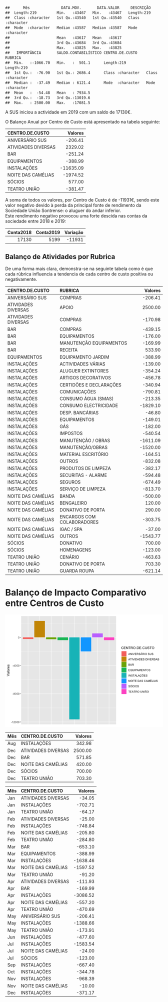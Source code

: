     ##      Mês              DATA.MOV.       DATA.VALOR     DESCRIÇÃO        
    ##  Length:219         Min.   :43467   Min.   :43467   Length:219        
    ##  Class :character   1st Qu.:43540   1st Qu.:43540   Class :character  
    ##  Mode  :character   Median :43587   Median :43587   Mode  :character  
    ##                     Mean   :43617   Mean   :43617                     
    ##                     3rd Qu.:43684   3rd Qu.:43684                     
    ##                     Max.   :43825   Max.   :43825                     
    ##   IMPORTÂNCIA       SALDO.CONTABILÍSTICO CENTRO.DE.CUSTO      RUBRICA         
    ##  Min.   :-1066.70   Min.   :  501.1      Length:219         Length:219        
    ##  1st Qu.:  -76.90   1st Qu.: 2686.4      Class :character   Class :character  
    ##  Median :  -37.49   Median : 6121.4      Mode  :character   Mode  :character  
    ##  Mean   :  -54.48   Mean   : 7934.5                                           
    ##  3rd Qu.:  -18.73   3rd Qu.:13019.6                                           
    ##  Max.   : 2500.00   Max.   :17081.5

A SUS iniciou a actividade em 2019 com um saldo de 17130€.

O Balanço Anual por Centro de Custo está apresentado na tabela seguinte:

<table>
<thead>
<tr class="header">
<th style="text-align: left;">CENTRO.DE.CUSTO</th>
<th style="text-align: right;">Valores</th>
</tr>
</thead>
<tbody>
<tr class="odd">
<td style="text-align: left;">ANIVERSÁRIO SUS</td>
<td style="text-align: right;">-206.41</td>
</tr>
<tr class="even">
<td style="text-align: left;">ATIVIDADES DIVERSAS</td>
<td style="text-align: right;">2329.02</td>
</tr>
<tr class="odd">
<td style="text-align: left;">BAR</td>
<td style="text-align: right;">-251.24</td>
</tr>
<tr class="even">
<td style="text-align: left;">EQUIPAMENTOS</td>
<td style="text-align: right;">-388.99</td>
</tr>
<tr class="odd">
<td style="text-align: left;">INSTALAÇÕES</td>
<td style="text-align: right;">-11635.09</td>
</tr>
<tr class="even">
<td style="text-align: left;">NOITE DAS CAMÉLIAS</td>
<td style="text-align: right;">-1974.52</td>
</tr>
<tr class="odd">
<td style="text-align: left;">SÓCIOS</td>
<td style="text-align: right;">577.00</td>
</tr>
<tr class="even">
<td style="text-align: left;">TEATRO UNIÃO</td>
<td style="text-align: right;">-381.47</td>
</tr>
</tbody>
</table>

A soma de todos os valores, por Centro de Custo é de -11931€, sendo este
valor negativo devido à perda da principal fonte de rendimento da
Sociedade União Sontrense: o aluguer do andar inferior.  
Este rendimento negativo provocou uma forte descida nas contas da
sociedade entre 2018 e 2019:

<table>
<thead>
<tr class="header">
<th style="text-align: right;">Conta2018</th>
<th style="text-align: right;">Conta2019</th>
<th style="text-align: right;">Variação</th>
</tr>
</thead>
<tbody>
<tr class="odd">
<td style="text-align: right;">17130</td>
<td style="text-align: right;">5199</td>
<td style="text-align: right;">-11931</td>
</tr>
</tbody>
</table>

Balanço de Atividades por Rubrica
---------------------------------

De uma forma mais clara, demonstra-se na seguinte tabela como é que cada
rúbrica influencia a tendencia de cada centro de custo positiva ou
negativamente.

<table>
<thead>
<tr class="header">
<th style="text-align: left;">CENTRO.DE.CUSTO</th>
<th style="text-align: left;">RUBRICA</th>
<th style="text-align: right;">Valores</th>
</tr>
</thead>
<tbody>
<tr class="odd">
<td style="text-align: left;">ANIVERSÁRIO SUS</td>
<td style="text-align: left;">COMPRAS</td>
<td style="text-align: right;">-206.41</td>
</tr>
<tr class="even">
<td style="text-align: left;">ATIVIDADES DIVERSAS</td>
<td style="text-align: left;">APOIO</td>
<td style="text-align: right;">2500.00</td>
</tr>
<tr class="odd">
<td style="text-align: left;">ATIVIDADES DIVERSAS</td>
<td style="text-align: left;">COMPRAS</td>
<td style="text-align: right;">-170.98</td>
</tr>
<tr class="even">
<td style="text-align: left;">BAR</td>
<td style="text-align: left;">COMPRAS</td>
<td style="text-align: right;">-439.15</td>
</tr>
<tr class="odd">
<td style="text-align: left;">BAR</td>
<td style="text-align: left;">EQUIPAMENTOS</td>
<td style="text-align: right;">-176.00</td>
</tr>
<tr class="even">
<td style="text-align: left;">BAR</td>
<td style="text-align: left;">MANUTENÇÃO EQUIPAMENTOS</td>
<td style="text-align: right;">-169.99</td>
</tr>
<tr class="odd">
<td style="text-align: left;">BAR</td>
<td style="text-align: left;">RECEITA</td>
<td style="text-align: right;">533.90</td>
</tr>
<tr class="even">
<td style="text-align: left;">EQUIPAMENTOS</td>
<td style="text-align: left;">EQUIPAMENTO JARDIM</td>
<td style="text-align: right;">-388.99</td>
</tr>
<tr class="odd">
<td style="text-align: left;">INSTALAÇÕES</td>
<td style="text-align: left;">ACTIVIDADES VÁRIAS</td>
<td style="text-align: right;">-139.00</td>
</tr>
<tr class="even">
<td style="text-align: left;">INSTALAÇÕES</td>
<td style="text-align: left;">ALUGUER EXTINTORES</td>
<td style="text-align: right;">-354.24</td>
</tr>
<tr class="odd">
<td style="text-align: left;">INSTALAÇÕES</td>
<td style="text-align: left;">ARTIGOS DECORATIVOS</td>
<td style="text-align: right;">-456.78</td>
</tr>
<tr class="even">
<td style="text-align: left;">INSTALAÇÕES</td>
<td style="text-align: left;">CERTIDÕES E DECLARAÇÕES</td>
<td style="text-align: right;">-340.94</td>
</tr>
<tr class="odd">
<td style="text-align: left;">INSTALAÇÕES</td>
<td style="text-align: left;">COMUNICAÇÕES</td>
<td style="text-align: right;">-790.81</td>
</tr>
<tr class="even">
<td style="text-align: left;">INSTALAÇÕES</td>
<td style="text-align: left;">CONSUMO ÁGUA (SMAS)</td>
<td style="text-align: right;">-213.35</td>
</tr>
<tr class="odd">
<td style="text-align: left;">INSTALAÇÕES</td>
<td style="text-align: left;">CONSUMO ELECTRICIDADE</td>
<td style="text-align: right;">-1829.10</td>
</tr>
<tr class="even">
<td style="text-align: left;">INSTALAÇÕES</td>
<td style="text-align: left;">DESP. BANCÁRIAS</td>
<td style="text-align: right;">-46.80</td>
</tr>
<tr class="odd">
<td style="text-align: left;">INSTALAÇÕES</td>
<td style="text-align: left;">EQUIPAMENTOS</td>
<td style="text-align: right;">-149.01</td>
</tr>
<tr class="even">
<td style="text-align: left;">INSTALAÇÕES</td>
<td style="text-align: left;">GÁS</td>
<td style="text-align: right;">-182.00</td>
</tr>
<tr class="odd">
<td style="text-align: left;">INSTALAÇÕES</td>
<td style="text-align: left;">IMPOSTOS</td>
<td style="text-align: right;">-540.54</td>
</tr>
<tr class="even">
<td style="text-align: left;">INSTALAÇÕES</td>
<td style="text-align: left;">MANUTENÇÃO / OBRAS</td>
<td style="text-align: right;">-1611.09</td>
</tr>
<tr class="odd">
<td style="text-align: left;">INSTALAÇÕES</td>
<td style="text-align: left;">MANUTENÇÃO/OBRAS</td>
<td style="text-align: right;">-1520.00</td>
</tr>
<tr class="even">
<td style="text-align: left;">INSTALAÇÕES</td>
<td style="text-align: left;">MATERIAL ESCRITÓRIO</td>
<td style="text-align: right;">-164.51</td>
</tr>
<tr class="odd">
<td style="text-align: left;">INSTALAÇÕES</td>
<td style="text-align: left;">OUTROS</td>
<td style="text-align: right;">-832.08</td>
</tr>
<tr class="even">
<td style="text-align: left;">INSTALAÇÕES</td>
<td style="text-align: left;">PRODUTOS DE LIMPEZA</td>
<td style="text-align: right;">-382.17</td>
</tr>
<tr class="odd">
<td style="text-align: left;">INSTALAÇÕES</td>
<td style="text-align: left;">SECURITAS - ALARME</td>
<td style="text-align: right;">-594.48</td>
</tr>
<tr class="even">
<td style="text-align: left;">INSTALAÇÕES</td>
<td style="text-align: left;">SEGUROS</td>
<td style="text-align: right;">-674.49</td>
</tr>
<tr class="odd">
<td style="text-align: left;">INSTALAÇÕES</td>
<td style="text-align: left;">SERVIÇO DE LIMPEZA</td>
<td style="text-align: right;">-813.70</td>
</tr>
<tr class="even">
<td style="text-align: left;">NOITE DAS CAMÉLIAS</td>
<td style="text-align: left;">BANDA</td>
<td style="text-align: right;">-500.00</td>
</tr>
<tr class="odd">
<td style="text-align: left;">NOITE DAS CAMÉLIAS</td>
<td style="text-align: left;">BENGALEIRO</td>
<td style="text-align: right;">120.00</td>
</tr>
<tr class="even">
<td style="text-align: left;">NOITE DAS CAMÉLIAS</td>
<td style="text-align: left;">DONATIVO DE PORTA</td>
<td style="text-align: right;">290.00</td>
</tr>
<tr class="odd">
<td style="text-align: left;">NOITE DAS CAMÉLIAS</td>
<td style="text-align: left;">ENCARGOS COM COLABORADORES</td>
<td style="text-align: right;">-303.75</td>
</tr>
<tr class="even">
<td style="text-align: left;">NOITE DAS CAMÉLIAS</td>
<td style="text-align: left;">IGAC / SPA</td>
<td style="text-align: right;">-37.00</td>
</tr>
<tr class="odd">
<td style="text-align: left;">NOITE DAS CAMÉLIAS</td>
<td style="text-align: left;">OUTROS</td>
<td style="text-align: right;">-1543.77</td>
</tr>
<tr class="even">
<td style="text-align: left;">SÓCIOS</td>
<td style="text-align: left;">DONATIVO</td>
<td style="text-align: right;">700.00</td>
</tr>
<tr class="odd">
<td style="text-align: left;">SÓCIOS</td>
<td style="text-align: left;">HOMENAGENS</td>
<td style="text-align: right;">-123.00</td>
</tr>
<tr class="even">
<td style="text-align: left;">TEATRO UNIÃO</td>
<td style="text-align: left;">CENÁRIO</td>
<td style="text-align: right;">-463.63</td>
</tr>
<tr class="odd">
<td style="text-align: left;">TEATRO UNIÃO</td>
<td style="text-align: left;">DONATIVO DE PORTA</td>
<td style="text-align: right;">703.30</td>
</tr>
<tr class="even">
<td style="text-align: left;">TEATRO UNIÃO</td>
<td style="text-align: left;">GUARDA ROUPA</td>
<td style="text-align: right;">-621.14</td>
</tr>
</tbody>
</table>

Balanço de Impacto Comparativo entre Centros de Custo
=====================================================

![](README_files/figure-markdown_strict/Gráfico%20Balanço%20Anual%20por%20CC-1.png)

<table>
<thead>
<tr class="header">
<th style="text-align: left;">Mês</th>
<th style="text-align: left;">CENTRO.DE.CUSTO</th>
<th style="text-align: right;">Valores</th>
</tr>
</thead>
<tbody>
<tr class="odd">
<td style="text-align: left;">Aug</td>
<td style="text-align: left;">INSTALAÇÕES</td>
<td style="text-align: right;">342.98</td>
</tr>
<tr class="even">
<td style="text-align: left;">Dec</td>
<td style="text-align: left;">ATIVIDADES DIVERSAS</td>
<td style="text-align: right;">2500.00</td>
</tr>
<tr class="odd">
<td style="text-align: left;">Dec</td>
<td style="text-align: left;">BAR</td>
<td style="text-align: right;">571.85</td>
</tr>
<tr class="even">
<td style="text-align: left;">Dec</td>
<td style="text-align: left;">NOITE DAS CAMÉLIAS</td>
<td style="text-align: right;">420.00</td>
</tr>
<tr class="odd">
<td style="text-align: left;">Dec</td>
<td style="text-align: left;">SÓCIOS</td>
<td style="text-align: right;">700.00</td>
</tr>
<tr class="even">
<td style="text-align: left;">Dec</td>
<td style="text-align: left;">TEATRO UNIÃO</td>
<td style="text-align: right;">703.30</td>
</tr>
</tbody>
</table>

<table>
<thead>
<tr class="header">
<th style="text-align: left;">Mês</th>
<th style="text-align: left;">CENTRO.DE.CUSTO</th>
<th style="text-align: right;">Valores</th>
</tr>
</thead>
<tbody>
<tr class="odd">
<td style="text-align: left;">Jan</td>
<td style="text-align: left;">ATIVIDADES DIVERSAS</td>
<td style="text-align: right;">-34.05</td>
</tr>
<tr class="even">
<td style="text-align: left;">Jan</td>
<td style="text-align: left;">INSTALAÇÕES</td>
<td style="text-align: right;">-702.71</td>
</tr>
<tr class="odd">
<td style="text-align: left;">Jan</td>
<td style="text-align: left;">TEATRO UNIÃO</td>
<td style="text-align: right;">-64.17</td>
</tr>
<tr class="even">
<td style="text-align: left;">Feb</td>
<td style="text-align: left;">ATIVIDADES DIVERSAS</td>
<td style="text-align: right;">-25.00</td>
</tr>
<tr class="odd">
<td style="text-align: left;">Feb</td>
<td style="text-align: left;">INSTALAÇÕES</td>
<td style="text-align: right;">-748.84</td>
</tr>
<tr class="even">
<td style="text-align: left;">Feb</td>
<td style="text-align: left;">NOITE DAS CAMÉLIAS</td>
<td style="text-align: right;">-205.80</td>
</tr>
<tr class="odd">
<td style="text-align: left;">Feb</td>
<td style="text-align: left;">TEATRO UNIÃO</td>
<td style="text-align: right;">-284.80</td>
</tr>
<tr class="even">
<td style="text-align: left;">Mar</td>
<td style="text-align: left;">BAR</td>
<td style="text-align: right;">-653.10</td>
</tr>
<tr class="odd">
<td style="text-align: left;">Mar</td>
<td style="text-align: left;">EQUIPAMENTOS</td>
<td style="text-align: right;">-388.99</td>
</tr>
<tr class="even">
<td style="text-align: left;">Mar</td>
<td style="text-align: left;">INSTALAÇÕES</td>
<td style="text-align: right;">-1638.46</td>
</tr>
<tr class="odd">
<td style="text-align: left;">Mar</td>
<td style="text-align: left;">NOITE DAS CAMÉLIAS</td>
<td style="text-align: right;">-1597.52</td>
</tr>
<tr class="even">
<td style="text-align: left;">Mar</td>
<td style="text-align: left;">TEATRO UNIÃO</td>
<td style="text-align: right;">-91.20</td>
</tr>
<tr class="odd">
<td style="text-align: left;">Apr</td>
<td style="text-align: left;">ATIVIDADES DIVERSAS</td>
<td style="text-align: right;">-111.93</td>
</tr>
<tr class="even">
<td style="text-align: left;">Apr</td>
<td style="text-align: left;">BAR</td>
<td style="text-align: right;">-169.99</td>
</tr>
<tr class="odd">
<td style="text-align: left;">Apr</td>
<td style="text-align: left;">INSTALAÇÕES</td>
<td style="text-align: right;">-3086.52</td>
</tr>
<tr class="even">
<td style="text-align: left;">Apr</td>
<td style="text-align: left;">NOITE DAS CAMÉLIAS</td>
<td style="text-align: right;">-557.20</td>
</tr>
<tr class="odd">
<td style="text-align: left;">Apr</td>
<td style="text-align: left;">TEATRO UNIÃO</td>
<td style="text-align: right;">-470.69</td>
</tr>
<tr class="even">
<td style="text-align: left;">May</td>
<td style="text-align: left;">ANIVERSÁRIO SUS</td>
<td style="text-align: right;">-206.41</td>
</tr>
<tr class="odd">
<td style="text-align: left;">May</td>
<td style="text-align: left;">INSTALAÇÕES</td>
<td style="text-align: right;">-1388.66</td>
</tr>
<tr class="even">
<td style="text-align: left;">May</td>
<td style="text-align: left;">TEATRO UNIÃO</td>
<td style="text-align: right;">-173.91</td>
</tr>
<tr class="odd">
<td style="text-align: left;">Jun</td>
<td style="text-align: left;">INSTALAÇÕES</td>
<td style="text-align: right;">-477.60</td>
</tr>
<tr class="even">
<td style="text-align: left;">Jul</td>
<td style="text-align: left;">INSTALAÇÕES</td>
<td style="text-align: right;">-1583.54</td>
</tr>
<tr class="odd">
<td style="text-align: left;">Jul</td>
<td style="text-align: left;">NOITE DAS CAMÉLIAS</td>
<td style="text-align: right;">-24.00</td>
</tr>
<tr class="even">
<td style="text-align: left;">Jul</td>
<td style="text-align: left;">SÓCIOS</td>
<td style="text-align: right;">-123.00</td>
</tr>
<tr class="odd">
<td style="text-align: left;">Sep</td>
<td style="text-align: left;">INSTALAÇÕES</td>
<td style="text-align: right;">-667.40</td>
</tr>
<tr class="even">
<td style="text-align: left;">Oct</td>
<td style="text-align: left;">INSTALAÇÕES</td>
<td style="text-align: right;">-344.78</td>
</tr>
<tr class="odd">
<td style="text-align: left;">Nov</td>
<td style="text-align: left;">INSTALAÇÕES</td>
<td style="text-align: right;">-968.39</td>
</tr>
<tr class="even">
<td style="text-align: left;">Nov</td>
<td style="text-align: left;">NOITE DAS CAMÉLIAS</td>
<td style="text-align: right;">-10.00</td>
</tr>
<tr class="odd">
<td style="text-align: left;">Dec</td>
<td style="text-align: left;">INSTALAÇÕES</td>
<td style="text-align: right;">-371.17</td>
</tr>
</tbody>
</table>
